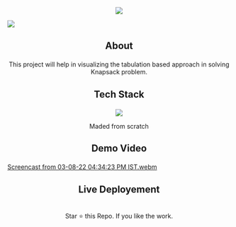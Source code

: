 <p align="center">
  <img src="https://readme-typing-svg.herokuapp.com?color=%2336BCF7&lines=Welcome+to+Knapsack-visualizer"
 <img src= 'https://capsule-render.vercel.app/api?type=rect&color=gradient&height=2.5'/>
</p>

![](https://user-images.githubusercontent.com/73097560/115834477-dbab4500-a447-11eb-908a-139a6edaec5c.gif)

## <p align="center">About</p> 

<p align="center">This project will help in visualizing the tabulation based approach in solving Knapsack problem.</p>

## <p align="center"> Tech Stack </p>

<p align="center">
  <a href="https://skillicons.dev">
    <img src="https://skillicons.dev/icons?i=html,css,js" />
  </a>
</p>


<p align="center">Maded from scratch</p>

## <p align="center">Demo Video</p>

[Screencast from 03-08-22 04:34:23 PM IST.webm](https://user-images.githubusercontent.com/76171953/182593428-c6d3353d-dd1b-4316-95de-5945e498c55a.webm)



## <p align ="center">Live Deployement</p>
<p align="center">

<br>
Star ⭐ this Repo. If you like the work.
</p>
